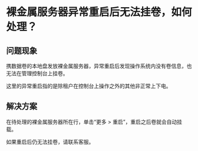 # 裸金属服务器异常重启后无法挂卷，如何处理？<a name="bms_faq_0048"></a>

## 问题现象<a name="section16326101721017"></a>

携数据卷的本地盘发放裸金属服务器，异常重启后发现操作系统内没有卷信息，也无法在管理控制台上挂卷。

这里的异常重启指的是除租户在控制台上操作之外的其他非正常上下电。

## 解决方案<a name="section86011927161019"></a>

在待处理的裸金属服务器所在行，单击“更多 \> 重启”，重启之后卷就会自动挂载。

如果重启后仍无法挂卷，请联系客服。

